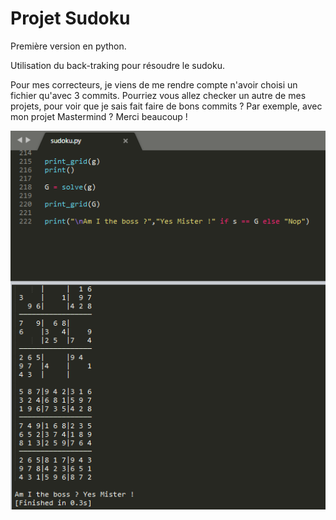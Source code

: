 # Projet Sudoku

Première version en python.

Utilisation du back-traking pour résoudre le sudoku.

Pour mes correcteurs, je viens de me rendre compte n'avoir choisi un fichier qu'avec 3 commits. Pourriez vous allez checker un autre de mes projets, pour voir que je sais fait faire de bons commits ? Par exemple, avec mon projet Mastermind ? Merci beaucoup !

<p align="center"><img src="/python/sudoku.png"></p>
